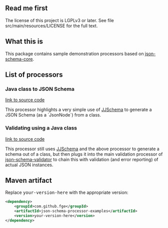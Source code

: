 <h2>Read me first</h2>

<p>The license of this project is LGPLv3 or later. See file src/main/resources/LICENSE for the full
text.</p>

<h2>What this is</h2>

<p>This package contains sample demonstration processors based on <a
href="https://github.com/fge/json-schema-core">json-schema-core</a>.</p>

<h2>List of processors</h2>

<h3>Java class to JSON Schema</h3>

<a
href="https://github.com/fge/json-schema-processor-examples/blob/master/src/main/java/com/github/fge/jjschema/JJSchemaProcessor.java">link
to source code</a>

<p>This processor highlights a very simple use of <a
href="https://github.com/reinert/JJSchema">JJSchema</a> to generate a JSON Schema (as a `JsonNode`)
from a class.</p>

<h3>Validating using a Java class</h3>

<a
href="https://github.com/fge/json-schema-processor-examples/blob/master/src/main/java/com/github/fge/jjschema/JJSchemaValidator.java">link
to source code</a>


<p>This processor still uses <a href="https://github.com/reinert/JJSchema">JJSchema</a> and the
above processor to generate a schema out of a class, but then plugs it into the main validation
processor of <a href="https://github.com/fge/json-schema-validator">json-schema-validator</a> to
chain this with validation (and error reporting) of actual JSON instances.</p>

<h2>Maven artifact</h2>

<p>Replace <tt>your-version-here</tt> with the appropriate version:</p>

```xml
<dependency>
    <groupId>com.github.fge</groupId>
    <artifactId>json-schema-processor-examples</artifactId>
    <version>your-version-here</version>
</dependency>
```

